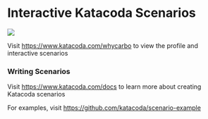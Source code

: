 # Interactive Katacoda Scenarios

[![](http://shields.katacoda.com/katacoda/whycarbo/count.svg)](https://www.katacoda.com/whycarbo "Get your profile on Katacoda.com")

Visit https://www.katacoda.com/whycarbo to view the profile and interactive scenarios

### Writing Scenarios
Visit https://www.katacoda.com/docs to learn more about creating Katacoda scenarios

For examples, visit https://github.com/katacoda/scenario-example
